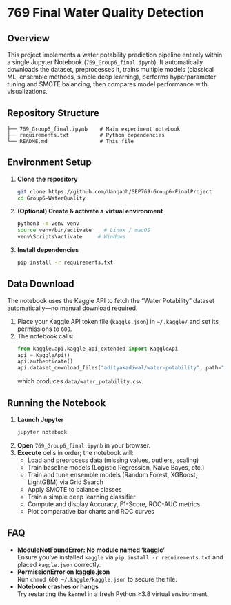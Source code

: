 # 769 Final Water Quality Detection

## Overview
This project implements a water potability prediction pipeline entirely within a single Jupyter Notebook (`769_Group6_final.ipynb`). It automatically downloads the dataset, preprocesses it, trains multiple models (classical ML, ensemble methods, simple deep learning), performs hyperparameter tuning and SMOTE balancing, then compares model performance with visualizations.

## Repository Structure
```
├── 769_Group6_final.ipynb    # Main experiment notebook  
├── requirements.txt          # Python dependencies
└── README.md                 # This file  
```

## Environment Setup
1. **Clone the repository**  
   ```bash
   git clone https://github.com/Uanqaoh/SEP769-Group6-FinalProject
   cd Group6-WaterQuality
   ```
2. **(Optional) Create & activate a virtual environment**  
   ```bash
   python3 -m venv venv
   source venv/bin/activate    # Linux / macOS
   venv\Scripts\activate     # Windows
   ```
3. **Install dependencies**  
   ```bash
   pip install -r requirements.txt
   ```

## Data Download
The notebook uses the Kaggle API to fetch the “Water Potability” dataset automatically—no manual download required.  
1. Place your Kaggle API token file (`kaggle.json`) in `~/.kaggle/` and set its permissions to `600`.  
2. The notebook calls:
   ```python
   from kaggle.api.kaggle_api_extended import KaggleApi
   api = KaggleApi()
   api.authenticate()
   api.dataset_download_files("adityakadiwal/water-potability", path="data/", unzip=True)
   ```
   which produces `data/water_potability.csv`.

## Running the Notebook
1. **Launch Jupyter**  
   ```bash
   jupyter notebook
   ```
2. **Open** `769_Group6_final.ipynb` in your browser.  
3. **Execute** cells in order; the notebook will:
   - Load and preprocess data (missing values, outliers, scaling)
   - Train baseline models (Logistic Regression, Naive Bayes, etc.)
   - Train and tune ensemble models (Random Forest, XGBoost, LightGBM) via Grid Search
   - Apply SMOTE to balance classes
   - Train a simple deep learning classifier
   - Compute and display Accuracy, F1-Score, ROC-AUC metrics
   - Plot comparative bar charts and ROC curves

## FAQ
- **ModuleNotFoundError: No module named ‘kaggle’**  
  Ensure you’ve installed `kaggle` via `pip install -r requirements.txt` and placed `kaggle.json` correctly.
- **PermissionError on kaggle.json**  
  Run `chmod 600 ~/.kaggle/kaggle.json` to secure the file.
- **Notebook crashes or hangs**  
  Try restarting the kernel in a fresh Python ≥3.8 virtual environment.
